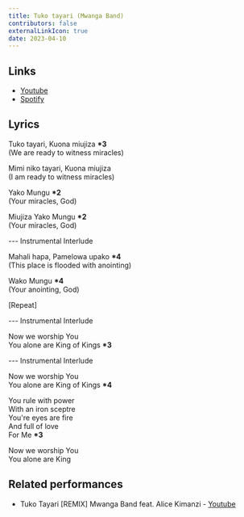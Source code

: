 ```yaml
---
title: Tuko tayari (Mwanga Band)
contributors: false
externalLinkIcon: true
date: 2023-04-10
---
```

## Links

* [Youtube](https://youtu.be/eoIHxiyOZAk)
* [Spotify](https://open.spotify.com/track/4JpNZukH0FMF5hmga7DQba?si=ab648708a17a4eea)

## Lyrics

Tuko tayari, Kuona miujiza **\*3**<br>
(We are ready to witness miracles)

Mimi niko tayari, Kuona miujiza<br>
(I am ready to witness miracles)

Yako Mungu **\*2**<br>
(Your miracles, God)

Miujiza Yako Mungu **\*2**<br>
(Your miracles, God)

\--- Instrumental Interlude

Mahali hapa, Pamelowa upako **\*4**<br>
(This place is flooded with anointing)

Wako Mungu **\*4**<br>
(Your anointing, God)

\[Repeat]

\--- Instrumental Interlude

Now we worship You<br>
You alone are King of Kings **\*3**

\--- Instrumental Interlude

Now we worship You<br>
You alone are King of Kings **\*4**

You rule with power<br>
With an iron sceptre<br>
You're eyes are fire<br>
And full of love<br>
For Me **\*3**

Now we worship You<br>
You alone are King

## Related performances

* Tuko Tayari \[REMIX] Mwanga Band feat. Alice Kimanzi - [Youtube](https://youtu.be/-aHXCfpwuRg)